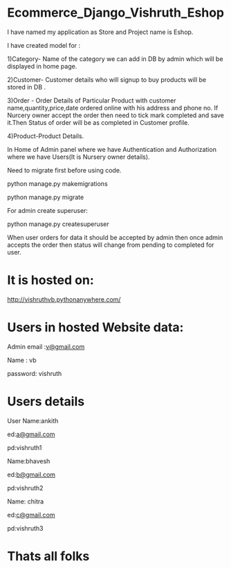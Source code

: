 # Ecommerce_Django_Vishruth_Eshop

I have named my application as Store and Project name is Eshop.

I have created model for :

 1)Category- Name of the category we can add in DB by admin which will be displayed in home page.
 
 2)Customer- Customer details who will signup to buy products will be stored in DB .
 
 3)Order - Order Details of Particular Product with customer name,quantity,price,date ordered online with his address and phone no.
 If Nurcery owner accept the order then need to tick mark completed and save it.Then Status of order will be as completed in Customer profile.
 
 4)Product-Product Details.


 In Home of Admin panel where we have Authentication and Authorization where we have Users(It is Nursery owner details).
 
 Need to migrate first before using code.
 
 python manage.py makemigrations
 
 python manage.py migrate
 
 For admin create superuser:
 
 python manage.py createsuperuser
 
 When user orders for data it should be accepted by admin then once admin accepts the order then status will change from pending to completed for user.
 
 # It is hosted on:
 
 http://vishruthvb.pythonanywhere.com/

# Users in hosted Website data:

Admin email :v@gmail.com

Name : vb

password: vishruth

# Users details

User Name:ankith

ed:a@gmail.com

pd:vishruth1


Name:bhavesh

ed:b@gmail.com

pd:vishruth2


Name: chitra

ed:c@gmail.com

pd:vishruth3




# Thats all folks

